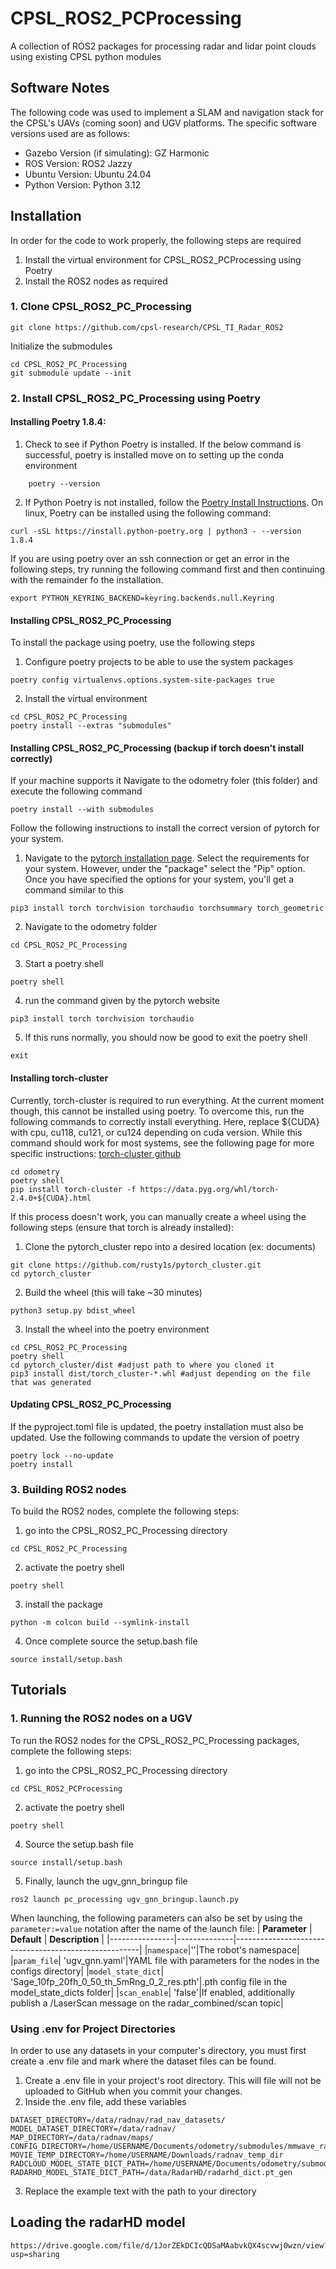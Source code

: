 # CPSL_ROS2_PCProcessing
A collection of ROS2 packages for processing radar and lidar point clouds using existing CPSL python modules

## Software Notes

The following code was used to implement a SLAM and navigation stack for the CPSL's UAVs (coming soon) and UGV platforms. The specific software versions used are as follows:

- Gazebo Version (if simulating): GZ Harmonic
- ROS Version: ROS2 Jazzy
- Ubuntu Version: Ubuntu 24.04
- Python Version: Python 3.12

## Installation
In order for the code to work properly, the following steps are required
1. Install the virtual environment for CPSL_ROS2_PCProcessing using Poetry
2. Install the ROS2 nodes as required



### 1. Clone CPSL_ROS2_PC_Processing
```
git clone https://github.com/cpsl-research/CPSL_TI_Radar_ROS2
```
Initialize the submodules
```
cd CPSL_ROS2_PC_Processing
git submodule update --init
```
### 2. Install CPSL_ROS2_PC_Processing using Poetry

#### Installing Poetry 1.8.4:
 
1. Check to see if Python Poetry is installed. If the below command is successful, poetry is installed move on to setting up the conda environment

```
    poetry --version
```
2. If Python Poetry is not installed, follow the [Poetry Install Instructions](https://python-poetry.org/docs/#installing-with-the-official-installer). On linux, Poetry can be installed using the following command:
```
curl -sSL https://install.python-poetry.org | python3 - --version 1.8.4
```

If you are using poetry over an ssh connection or get an error in the following steps, try running the following command first and then continuing with the remainder fo the installation.
```
export PYTHON_KEYRING_BACKEND=keyring.backends.null.Keyring
```
#### Installing CPSL_ROS2_PC_Processing

To install the package using poetry, use the following steps
1. Configure poetry projects to be able to use the system packages
```
poetry config virtualenvs.options.system-site-packages true
```

2. Install the virtual environment
```
cd CPSL_ROS2_PC_Processing
poetry install --extras "submodules"
```


#### Installing CPSL_ROS2_PC_Processing (backup if torch doesn't install correctly)
If your machine supports it Navigate to the odometry foler (this folder) and execute the following command

```
poetry install --with submodules
```

Follow the following instructions to install the correct version of pytorch for your system.

1. Navigate to the [pytorch installation page](https://pytorch.org/get-started/locally/). Select the requirements for your system. However, under the "package" select the "Pip" option. Once you have specified the options for your system, you'll get a command similar to this
```
pip3 install torch torchvision torchaudio torchsummary torch_geometric
```
2. Navigate to the odometry folder
```
cd CPSL_ROS2_PC_Processing
```
3. Start a poetry shell
```
poetry shell
```
4. run the command given by the pytorch website
```
pip3 install torch torchvision torchaudio
```
5. If this runs normally, you should now be good to exit the poetry shell
```
exit
```

#### Installing torch-cluster
Currently, torch-cluster is required to run everything. At the current moment though, this cannot be installed using poetry. To overcome this, run the following commands to correctly install everything. Here, replace ${CUDA} with cpu, cu118, cu121, or cu124 depending on cuda version. While this command should work for most systems, see the following page for more specific instructions: [torch-cluster github](https://github.com/rusty1s/pytorch_cluster) 
```
cd odometry
poetry shell
pip install torch-cluster -f https://data.pyg.org/whl/torch-2.4.0+${CUDA}.html
```

If this process doesn't work, you can manually create a wheel using the following steps (ensure that torch is already installed):
1. Clone the pytorch_cluster repo into a desired location (ex: documents)
```
git clone https://github.com/rusty1s/pytorch_cluster.git
cd pytorch_cluster
```

2. Build the wheel (this will take ~30 minutes)
```
python3 setup.py bdist_wheel
```

3. Install the wheel into the poetry environment
```
cd CPSL_ROS2_PC_Processing
poetry shell
cd pytorch_cluster/dist #adjust path to where you cloned it
pip3 install dist/torch_cluster-*.whl #adjust depending on the file that was generated
```

#### Updating CPSL_ROS2_PC_Processing
If the pyproject.toml file is updated, the poetry installation must also be updated. Use the following commands to update the version of poetry
```
poetry lock --no-update
poetry install
```

### 3. Building ROS2 nodes
To build the ROS2 nodes, complete the following steps:
1. go into the CPSL_ROS2_PC_Processing directory
```
cd CPSL_ROS2_PC_Processing
```
2. activate the poetry shell
```
poetry shell
```
3. install the package
```
python -m colcon build --symlink-install
```
4. Once complete source the setup.bash file
```
source install/setup.bash
```

## Tutorials

### 1. Running the ROS2 nodes on a UGV
To run the ROS2 nodes for the CPSL_ROS2_PC_Processing packages, complete the following steps:
1. go into the CPSL_ROS2_PC_Processing directory
```
cd CPSL_ROS2_PCProcessing
```
2. activate the poetry shell
```
poetry shell
```
4. Source the setup.bash file
```
source install/setup.bash
```
5. Finally, launch the ugv_gnn_bringup file
```
ros2 launch pc_processing ugv_gnn_bringup.launch.py
```

When launching, the following parameters can also be set by using the `parameter:=value` notation after the name of the launch file:
| **Parameter** | **Default** | **Description** |
|----------------|--------------|------------------------------------------------------|
|`namespace`|''|The robot's namespace|
|`param_file`| 'ugv_gnn.yaml'|YAML file with parameters for the nodes in the configs directory|
|`model_state_dict`| 'Sage_10fp_20fh_0_50_th_5mRng_0_2_res.pth'|.pth config file in the model_state_dicts folder|
|`scan_enable`| 'false'|If enabled, additionally publish a /LaserScan message on the radar_combined/scan topic|


### Using .env for Project Directories

In order to use any datasets in your computer's directory, you must first create a .env file and mark where the dataset files can be found.

1. Create a .env file in your project's root directory. This will file will not be uploaded to GitHub when you commit your changes.
2. Inside the .env file, add these variables
```
DATASET_DIRECTORY=/data/radnav/rad_nav_datasets/
MODEL_DATASET_DIRECTORY=/data/radnav/
MAP_DIRECTORY=/data/radnav/maps/
CONFIG_DIRECTORY=/home/USERNAME/Documents/odometry/submodules/mmwave_radar_processing/configs/
MOVIE_TEMP_DIRECTORY=/home/USERNAME/Downloads/radnav_temp_dir
RADCLOUD_MODEL_STATE_DICT_PATH=/home/USERNAME/Documents/odometry/submodules/radcloud/working_dir/RadCloud_40_chirps_10e.pth
RADARHD_MODEL_STATE_DICT_PATH=/data/RadarHD/radarhd_dict.pt_gen
```
3. Replace the example text with the path to your directory

## Loading the radarHD model

```
https://drive.google.com/file/d/1JorZEkDCIcQDSaMAabvkQX4scvwj0wzn/view?usp=sharing
```
